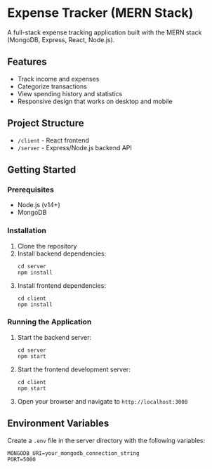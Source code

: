# Expense Tracker (MERN Stack)

A full-stack expense tracking application built with the MERN stack (MongoDB, Express, React, Node.js).

## Features

- Track income and expenses
- Categorize transactions
- View spending history and statistics
- Responsive design that works on desktop and mobile

## Project Structure

- `/client` - React frontend
- `/server` - Express/Node.js backend API

## Getting Started

### Prerequisites

- Node.js (v14+)
- MongoDB

### Installation

1. Clone the repository
2. Install backend dependencies:
   ```
   cd server
   npm install
   ```
3. Install frontend dependencies:
   ```
   cd client
   npm install
   ```

### Running the Application

1. Start the backend server:
   ```
   cd server
   npm start
   ```
2. Start the frontend development server:
   ```
   cd client
   npm start
   ```

3. Open your browser and navigate to `http://localhost:3000`

## Environment Variables

Create a `.env` file in the server directory with the following variables:
```
MONGODB_URI=your_mongodb_connection_string
PORT=5000
``` 